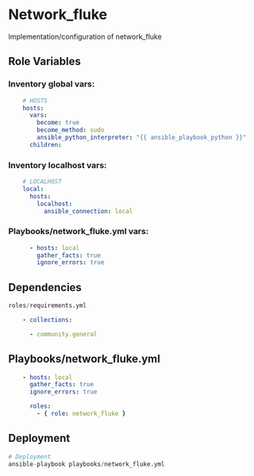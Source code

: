 Network_fluke
=========

Implementation/configuration of network_fluke

Role Variables
--------------

### Inventory global vars:
```yaml
    # HOSTS
    hosts:
      vars:
        become: true
        become_method: sudo
        ansible_python_interpreter: "{{ ansible_playbook_python }}"
      children:
```

### Inventory localhost vars:
```yaml
    # LOCALHOST
    local:
      hosts:
        localhost:
          ansible_connection: local
```

### Playbooks/network_fluke.yml vars:
```yaml
      - hosts: local
        gather_facts: true
        ignore_errors: true
```

Dependencies
------------

```python
roles/requirements.yml
```
```yaml
    - collections:

      - community.general
```

Playbooks/network_fluke.yml
----------------

```yaml
    - hosts: local
      gather_facts: true
      ignore_errors: true

      roles:
        - { role: network_fluke }
```

Deployment
------------

```python
# Deployment
ansible-playbook playbooks/network_fluke.yml
```
